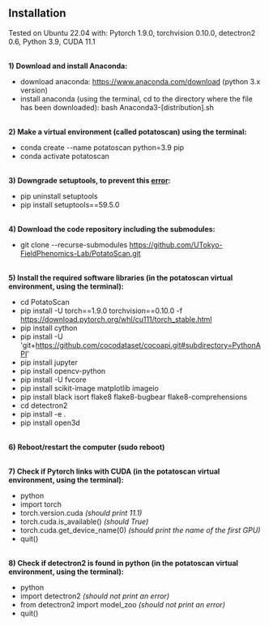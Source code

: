 ## Installation
Tested on Ubuntu 22.04 with: Pytorch 1.9.0, torchvision 0.10.0, detectron2 0.6, Python 3.9, CUDA 11.1<br/> <br/>

**1) Download and install Anaconda:**
- download anaconda: https://www.anaconda.com/download (python 3.x version)
- install anaconda (using the terminal, cd to the directory where the file has been downloaded): bash Anaconda3-[distribution].sh <br/> <br/>

**2) Make a virtual environment (called potatoscan) using the terminal:**
- conda create --name potatoscan python=3.9 pip
- conda activate potatoscan <br/> <br/>

**3) Downgrade setuptools, to prevent this [error](https://github.com/facebookresearch/detectron2/issues/3811):**
- pip uninstall setuptools
- pip install setuptools==59.5.0 <br/> <br/>

**4) Download the code repository including the submodules:**
- git clone --recurse-submodules https://github.com/UTokyo-FieldPhenomics-Lab/PotatoScan.git <br/> <br/>

**5) Install the required software libraries (in the potatoscan virtual environment, using the terminal):**
- cd PotatoScan
- pip install -U torch==1.9.0 torchvision==0.10.0 -f https://download.pytorch.org/whl/cu111/torch_stable.html
- pip install cython
- pip install -U 'git+https://github.com/cocodataset/cocoapi.git#subdirectory=PythonAPI'
- pip install jupyter
- pip install opencv-python
- pip install -U fvcore
- pip install scikit-image matplotlib imageio
- pip install black isort flake8 flake8-bugbear flake8-comprehensions
- cd detectron2
- pip install -e . 
- pip install open3d <br/> <br/>

**6) Reboot/restart the computer (sudo reboot)** <br/> <br/>

**7) Check if Pytorch links with CUDA (in the potatoscan virtual environment, using the terminal):**
- python
- import torch
- torch.version.cuda *(should print 11.1)*
- torch.cuda.is_available() *(should True)*
- torch.cuda.get_device_name(0) *(should print the name of the first GPU)*
- quit() <br/> <br/>

**8) Check if detectron2 is found in python (in the potatoscan virtual environment, using the terminal):**
- python
- import detectron2 *(should not print an error)*
- from detectron2 import model_zoo *(should not print an error)*
- quit() <br/><br/>
